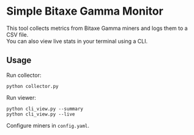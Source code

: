 # Simple Bitaxe Gamma Monitor

This tool collects metrics from Bitaxe Gamma miners and logs them to a CSV file.  
You can also view live stats in your terminal using a CLI.

## Usage

Run collector:
```
python collector.py
```

Run viewer:
```
python cli_view.py --summary
python cli_view.py --live
```

Configure miners in `config.yaml`.